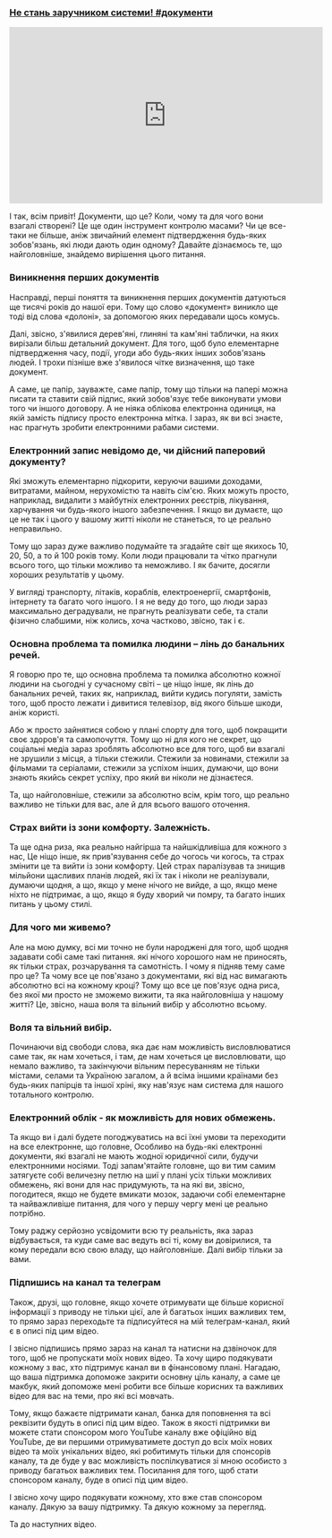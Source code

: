 ### [Не стань заручником системи! #документи](https://www.youtube.com/watch?v=KPjgGNOKh50)

<div class="responsive-video"><iframe width="560" height="315" src="https://www.youtube.com/embed/KPjgGNOKh50" frameborder="0" allow="accelerometer; autoplay; encrypted-media; gyroscope; picture-in-picture" allowfullscreen></iframe></div>

І так, всім привіт! Документи, що це? Коли, чому та для чого вони взагалі створені? Це ще один інструмент контролю масами? Чи це все-таки не більше, аніж звичайний елемент підтвердження будь-яких зобов'язань, які люди дають один одному? Давайте дізнаємось те, що найголовніше, знайдемо вирішення цього питання.

### Виникнення перших документів

Насправді, перші поняття та виникнення перших документів датуються ще тисячі років до нашої ери. Тому що слово «документ» виникло ще тоді від слова «долоні», за допомогою яких передавали щось комусь.

Далі, звісно, з'явилися дерев'яні, глиняні та кам'яні таблички, на яких вирізали більш детальний документ. Для того, щоб було елементарне підтвердження часу, події, угоди або будь-яких інших зобов'язань людей. І трохи пізніше вже з'явилося чітке визначення, що таке документ.

А саме, це папір, зауважте, саме папір, тому що тільки на папері можна писати та ставити свій підпис, який зобов'язує тебе виконувати умови того чи іншого договору. А не ніяка облікова електронна одиниця, на якій замість підпису просто електронна мітка. І зараз, як ви всі знаєте, нас прагнуть зробити електронними рабами системи.

### Електронний запис невідомо де, чи дійсний паперовий документу?

Які зможуть елементарно підкорити, керуючи вашими доходами, витратами, майном, нерухомістю та навіть сім'єю. Яких можуть просто, наприклад, видалити з майбутніх електронних реєстрів, лікування, харчування чи будь-якого іншого забезпечення. І якщо ви думаєте, що це не так і цього у вашому житті ніколи не станеться, то це реально неправильно.

Тому що зараз дуже важливо подумайте та згадайте світ ще якихось 10, 20, 50, а то й 100 років тому. Коли люди працювали та чітко прагнули всього того, що тільки можливо та неможливо. І як бачите, досягли хороших результатів у цьому.

У вигляді транспорту, літаків, кораблів, електроенергії, смартфонів, інтернету та багато чого іншого. І я не веду до того, що люди зараз максимально деградували, не прагнуть реалізувати себе, та стали фізично слабшими, ніж колись, хоча частково, звісно, так і є.

### Основна проблема та помилка людини – лінь до банальних речей.

Я говорю про те, що основна проблема та помилка абсолютно кожної людини на сьогодні у сучасному світі – це ніщо інше, як лінь до банальних речей, таких як, наприклад, вийти кудись погуляти, замість того, щоб просто лежати і дивитися телевізор, від якого більше шкоди, аніж користі.

Або ж просто зайнятися собою у плані спорту для того, щоб покращити своє здоров'я та самопочуття. Тому що ні для кого не секрет, що соціальні медіа зараз зроблять абсолютно все для того, щоб ви взагалі не зрушили з місця, а тільки стежили. Стежили за новинами, стежили за фільмами та серіалами, стежили за успіхом інших, думаючи, що вони знають якийсь секрет успіху, про який ви ніколи не дізнаєтеся.

Та, що найголовніше, стежили за абсолютно всім, крім того, що реально важливо не тільки для вас, але й для всього вашого оточення.

### Страх вийти із зони комфорту. Залежність.

Та ще одна риза, яка реально найгірша та найшкідливіша для кожного з нас, Це ніщо інше, як прив'язування себе до чогось чи когось, та страх змінити це та вийти із зони комфорту. Цей страх паралізував та знищив мільйони щасливих планів людей, які їх так і ніколи не реалізували, думаючи щодня, а що, якщо у мене нічого не вийде, а що, якщо мене ніхто не підтримає, а що, якщо я буду хворий чи помру, та багато інших питань у цьому стилі.

### Для чого ми живемо?

Але на мою думку, всі ми точно не були народжені для того, щоб щодня задавати собі саме такі питання. які нічого хорошого нам не приносять, як тільки страх, розчарування та самотність. І чому я підняв тему саме про це? Та чому все це пов'язано з документами, які від нас вимагають абсолютно всі на кожному кроці? Тому що все це пов'язує одна риса, без якої ми просто не зможемо вижити, та яка найголовніша у нашому житті? Це, звісно, наша воля та вільний вибір у абсолютно всьому.

### Воля та вільний вибір.

Починаючи від свободи слова, яка дає нам можливість висловлюватися саме так, як нам хочеться, і там, де нам хочеться це висловлювати, що немало важливо, та закінчуючи вільним пересуванням не тільки містами, селами та Україною загалом, а й всіма іншими країнами без будь-яких папірців та іншої хріні, яку нав'язує нам система для нашого тотального контролю.

### Електронний облік - як можливість для нових обмежень.

Та якщо ви і далі будете погоджуватись на всі їхні умови та переходити на все електронне, що головне, Особливо на будь-які електронні документи, які взагалі не мають жодної юридичної сили, будучи електронними носіями. Тоді запам'ятайте головне, що ви тим самим затягуєте собі величезну петлю на шиї у плані усіх тільки можливих обмежень, які вони для нас придумують, та на які ви, звісно, погодитеся, якщо не будете вмикати мозок, задаючи собі елементарне та найважливіше питання, для чого у першу чергу мені це реально потрібно.

Тому раджу серйозно усвідомити всю ту реальність, яка зараз відбувається, та куди саме вас ведуть всі ті, кому ви довірилися, та кому передали всю свою владу, що найголовніше. Далі вибір тільки за вами.

### Підпишись на канал та телеграм

Також, друзі, що головне, якщо хочете отримувати ще більше корисної інформації з приводу не тільки цієї, але й багатьох інших важливих тем, то прямо зараз переходьте та підписуйтеся на мій телеграм-канал, який є в описі під цим відео.

І звісно підпишись прямо зараз на канал та натисни на дзвіночок для того, щоб не пропускати моїх нових відео. Та хочу щиро подякувати кожному з вас, хто підтримує канал ви в фінансовому плані. Нагадаю, що ваша підтримка допоможе закрити основну ціль каналу, а саме це макбук, який допоможе мені робити все більше корисних та важливих відео для вас на теми, про які всі мовчать.

Тому, якщо бажаєте підтримати канал, банка для поповнення та всі реквізити будуть в описі під цим відео. Також в якості підтримки ви можете стати спонсором мого YouTube каналу вже офіційно від YouTube, де ви першими отримуватимете доступ до всіх моїх нових відео та моїх унікальних відео, які робитимуть тільки для спонсорів каналу, та де буде у вас можливість поспілкуватися зі мною особисто з приводу багатьох важливих тем. Посилання для того, щоб стати спонсором каналу, буде в описі під цим відео.

І звісно хочу щиро подякувати кожному, хто вже став спонсором каналу. Дякую за вашу підтримку. Та дякую кожному за перегляд.

Та до наступних відео.
